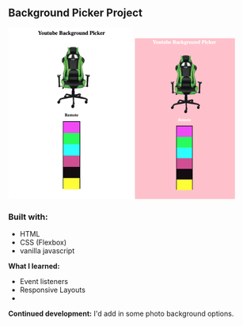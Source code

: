 <h2>Background Picker Project</h2>

<img src="BG1.png" width=50% />

<img src="BG2.png" width=40%/>


<h3>Built with:</h3>
<ul>
  <li>HTML </li> 
  <li>CSS (Flexbox)</li>
  <li>vanilla javascript</li> 
</ul>

<b>What I learned:</b>

<ul>
  <li>Event listeners</li>
  <li>Responsive Layouts</li>
  <li></li>

</ul>

<b>Continued development:</b>
I'd add in some photo background options.
